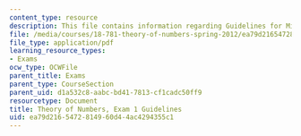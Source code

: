 ```yaml
---
content_type: resource
description: This file contains information regarding Guidelines for Midterm1.
file: /media/courses/18-781-theory-of-numbers-spring-2012/ea79d2165472814960d44ac4294355c1_MIT18_781S12_guidelines.pdf
file_type: application/pdf
learning_resource_types:
- Exams
ocw_type: OCWFile
parent_title: Exams
parent_type: CourseSection
parent_uid: d1a532c8-aabc-bd41-7813-cf1cadc50ff9
resourcetype: Document
title: Theory of Numbers, Exam 1 Guidelines
uid: ea79d216-5472-8149-60d4-4ac4294355c1
---
```

